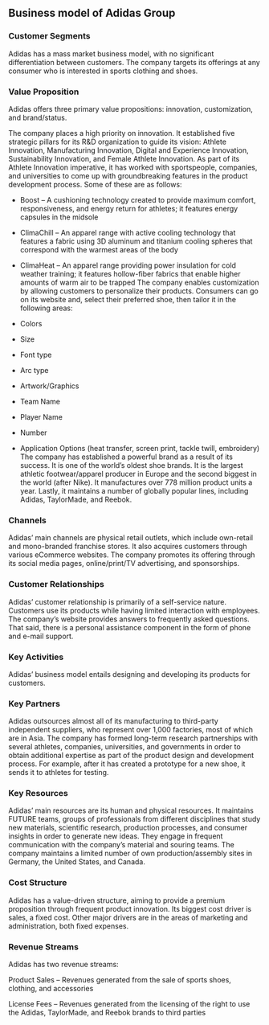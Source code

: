 Business model of Adidas Group
------------------------------

 ### Customer Segments

 Adidas has a mass market business model, with no significant differentiation between customers. The company targets its offerings at any consumer who is interested in sports clothing and shoes.

 ### Value Proposition

 Adidas offers three primary value propositions: innovation, customization, and brand/status.

 The company places a high priority on innovation. It established five strategic pillars for its R&D organization to guide its vision: Athlete Innovation, Manufacturing Innovation, Digital and Experience Innovation, Sustainability Innovation, and Female Athlete Innovation. As part of its Athlete Innovation imperative, it has worked with sportspeople, companies, and universities to come up with groundbreaking features in the product development process. Some of these are as follows:

  * Boost – A cushioning technology created to provide maximum comfort, responsiveness, and energy return for athletes; it features energy capsules in the midsole
 * ClimaChill – An apparel range with active cooling technology that features a fabric using 3D aluminum and titanium cooling spheres that correspond with the warmest areas of the body
 * ClimaHeat – An apparel range providing power insulation for cold weather training; it features hollow-fiber fabrics that enable higher amounts of warm air to be trapped
  The company enables customization by allowing customers to personalize their products. Consumers can go on its website and, select their preferred shoe, then tailor it in the following areas:

  * Colors
 * Size
 * Font type
 * Arc type
 * Artwork/Graphics
 * Team Name
 * Player Name
 * Number
 * Application Options (heat transfer, screen print, tackle twill, embroidery)
  The company has established a powerful brand as a result of its success. It is one of the world’s oldest shoe brands. It is the largest athletic footwear/apparel producer in Europe and the second biggest in the world (after Nike). It manufactures over 778 million product units a year. Lastly, it maintains a number of globally popular lines, including Adidas, TaylorMade, and Reebok.

 ### Channels

 Adidas’ main channels are physical retail outlets, which include own-retail and mono-branded franchise stores. It also acquires customers through various eCommerce websites. The company promotes its offering through its social media pages, online/print/TV advertising, and sponsorships.

 ### Customer Relationships

 Adidas’ customer relationship is primarily of a self-service nature. Customers use its products while having limited interaction with employees. The company’s website provides answers to frequently asked questions. That said, there is a personal assistance component in the form of phone and e-mail support.

 ### Key Activities

 Adidas’ business model entails designing and developing its products for customers.

 ### Key Partners

 Adidas outsources almost all of its manufacturing to third-party independent suppliers, who represent over 1,000 factories, most of which are in Asia. The company has formed long-term research partnerships with several athletes, companies, universities, and governments in order to obtain additional expertise as part of the product design and development process. For example, after it has created a prototype for a new shoe, it sends it to athletes for testing.

 ### Key Resources

 Adidas’ main resources are its human and physical resources. It maintains FUTURE teams, groups of professionals from different disciplines that study new materials, scientific research, production processes, and consumer insights in order to generate new ideas. They engage in frequent communication with the company’s material and souring teams. The company maintains a limited number of own production/assembly sites in Germany, the United States, and Canada.

 ### Cost Structure

 Adidas has a value-driven structure, aiming to provide a premium proposition through frequent product innovation. Its biggest cost driver is sales, a fixed cost. Other major drivers are in the areas of marketing and administration, both fixed expenses.

 ### Revenue Streams

 Adidas has two revenue streams:

 Product Sales – Revenues generated from the sale of sports shoes, clothing, and accessories

 License Fees – Revenues generated from the licensing of the right to use the Adidas, TaylorMade, and Reebok brands to third parties